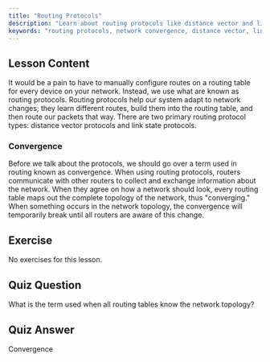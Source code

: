 ```yaml
---
title: "Routing Protocols"
description: "Learn about routing protocols like distance vector and link state. Understand network convergence and how routers adapt to changes. Start your Linux networking journey!"
keywords: "routing protocols, network convergence, distance vector, link state, Linux networking, beginner guide, network tutorial"
---
```


## Lesson Content

It would be a pain to have to manually configure routes on a routing table for every device on your network. Instead, we use what are known as routing protocols. Routing protocols help our system adapt to network changes; they learn different routes, build them into the routing table, and then route our packets that way. There are two primary routing protocol types: distance vector protocols and link state protocols.

### Convergence

Before we talk about the protocols, we should go over a term used in routing known as convergence. When using routing protocols, routers communicate with other routers to collect and exchange information about the network. When they agree on how a network should look, every routing table maps out the complete topology of the network, thus "converging." When something occurs in the network topology, the convergence will temporarily break until all routers are aware of this change.

## Exercise

No exercises for this lesson.

## Quiz Question

What is the term used when all routing tables know the network topology?

## Quiz Answer

Convergence
